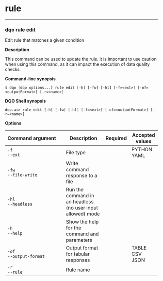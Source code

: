 # rule

___
### **dqo rule edit**

Edit rule that matches a given condition

**Description**

This command can be used to update the rule. It is important to use caution when using this command, as it can impact the execution of data quality checks.


**Command-line synopsis**
```
$ dqo [dqo options...] rule edit [-h] [-fw] [-hl] [-f=<ext>] [-of=<outputFormat>] [-r=<name>]

```
**DQO Shell synopsis**
```
dqo.ai> rule edit [-h] [-fw] [-hl] [-f=<ext>] [-of=<outputFormat>] [-r=<name>]

```

**Options**  
  
| Command&nbsp;argument&nbsp;&nbsp;&nbsp;&nbsp; | Description | Required | Accepted values |
|-----------------------------------------------|-------------|:-----------------:|-----------------|
|`-f`<br/>`--ext`<br/>|File type| |PYTHON<br/>YAML<br/>|
|`-fw`<br/>`--file-write`<br/>|Write command response to a file| ||
|`-hl`<br/>`--headless`<br/>|Run the command in an headless (no user input allowed) mode| ||
|`-h`<br/>`--help`<br/>|Show the help for the command and parameters| ||
|`-of`<br/>`--output-format`<br/>|Output format for tabular responses| |TABLE<br/>CSV<br/>JSON<br/>|
|`-r`<br/>`--rule`<br/>|Rule name| ||



